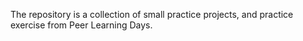 The repository is a collection of small practice projects, and practice exercise from Peer Learning Days.
